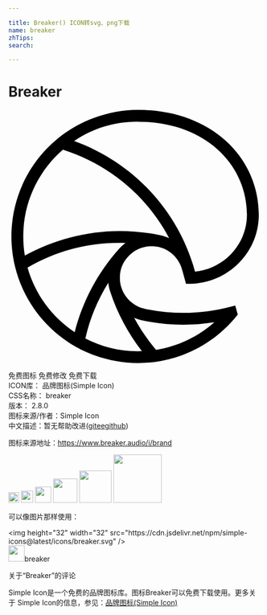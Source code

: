 ```yaml
---

title: Breaker() ICON转svg、png下载
name: breaker
zhTips: 
search: 

---
```


# Breaker  <small style="font-size: 60%;font-weight: 100"></small>

<div id="svg" class="svg-wrap">
<svg role="img" viewBox="0 0 24 24" xmlns="http://www.w3.org/2000/svg"><title>Breaker icon</title><path d="M13.556,12.924c0.21,0,0.386,0.017,0.585,0.056c1.043,0.206,1.898,0.964,2.246,1.956 c0.101,0.319,0.234,0.797,0.319,1.125l0.111,0.433l0.446-0.009c3.552-0.075,6.456-2.965,6.456-6.546C23.72,4.513,19.195,0,12.281,0 C9.429,0.009,6.725,1.046,4.678,2.715c-2.683,2.2-4.397,5.543-4.397,9.286c0.002,0.96,0.118,1.926,0.334,2.818 c0.788,3.268,2.91,6.015,5.759,7.628c1.723,0.971,3.784,1.547,5.909,1.553c0.521,0,1.052-0.036,1.554-0.099 c3.126-0.405,5.873-2.012,7.765-4.339l0.124-0.152l-0.24-0.868l-0.463,0.122c-1.436,0.381-2.908,0.578-4.463,0.576 c-1.243,0-2.428-0.128-3.598-0.375c-1.054-0.212-1.911-0.979-2.248-1.98c-0.109-0.315-0.158-0.608-0.156-0.958 c-0.011-0.782,0.257-1.425,0.741-1.975C11.848,13.321,12.656,12.924,13.556,12.924z M12.281,1.125 c6.398,0,10.313,4.11,10.313,8.813c0,2.811-2.168,5.119-4.919,5.397c-0.073-0.261-0.152-0.536-0.219-0.746 C15.715,9.132,11.567,4.907,6.23,2.957C7.965,1.78,10.01,1.118,12.281,1.125z M1.405,12.001c0-3.283,1.455-6.227,3.756-8.223 c4.377,1.403,7.964,4.397,10.058,8.371c-0.272-0.12-0.559-0.212-0.859-0.272c-1.219-0.253-2.511-0.394-3.807-0.394 c-3.24,0.006-6.345,0.859-9.001,2.325C1.454,13.222,1.405,12.625,1.405,12.001z M12.729,19.967 c1.224,0.257,2.526,0.398,3.829,0.398c0.996,0,1.986-0.083,2.948-0.234c-1.519,1.352-3.418,2.282-5.519,2.614 c-0.799-0.938-1.493-1.95-2.072-3.032C12.174,19.822,12.446,19.908,12.729,19.967z M12.645,22.871 c-0.12,0.004-0.242,0.006-0.364,0.006c-1.825,0.006-3.486-0.424-4.994-1.209c0.433-1.907,1.172-3.675,2.171-5.277 c0.034,0.294,0.099,0.587,0.186,0.848C10.314,19.28,11.347,21.202,12.645,22.871z M10.453,13.207 c-1.954,2.19-3.43,4.913-4.176,7.864c-2.143-1.421-3.752-3.582-4.467-6.117c2.586-1.508,5.532-2.351,8.744-2.346 c0.18,0,0.358,0.002,0.536,0.008C10.858,12.79,10.644,12.987,10.453,13.207z"/></svg>
</div>
<detail full-name='breaker'></detail>

<div class="detail-page">
<p>
<span><span class="badge-success badge">免费图标</span> <span class="badge-success badge">免费修改</span>  <span class="badge-success badge">免费下载</span> </span>
<br/>
<span>
ICON库：
<span class="badge-secondary badge">品牌图标(Simple Icon)</span> 
</span>
<br/>
<span>
CSS名称：
<span class="badge-secondary badge">breaker</span> 
</span>

<br/>
<span>
版本：
<span class="badge-secondary badge">2.8.0</span> 
</span>
<br/>
<span>图标来源/作者：<span class="badge-light badge">Simple Icon</span></span> 
<br/>
<span class="zh-detail">中文描述：暂无<span class="help-link"><span>帮助改进</span>(<a href="https://gitee.com/liuwave/icon-helper/edit/master/json/brands/breaker.json" target="_blank" rel="noopener noreferrer">gitee</a><a href="https://github.com/liuwave/icon-helper/edit/master/json/brands/breaker.json" target="_blank" rel="noopener noreferrer">github</a></span>)</span><br/>
</p>
</div><div class="description description alert alert-light"><p>图标来源地址：<a href="https://www.breaker.audio/i/brand" target="_blank" rel="noopener noreferrer">https://www.breaker.audio/i/brand</a></p></div>
<div class="alert alert-dark">
<img height="21" width="21" src="https://cdn.jsdelivr.net/npm/simple-icons@latest/icons/breaker.svg" />
<img height="24" width="24" src="https://cdn.jsdelivr.net/npm/simple-icons@latest/icons/breaker.svg" />
<img height="32" width="32" src="https://cdn.jsdelivr.net/npm/simple-icons@latest/icons/breaker.svg" />
<img height="48" width="48" src="https://cdn.jsdelivr.net/npm/simple-icons@latest/icons/breaker.svg" />
<img height="64" width="64" src="https://cdn.jsdelivr.net/npm/simple-icons@latest/icons/breaker.svg" />
<img height="96" width="96" src="https://cdn.jsdelivr.net/npm/simple-icons@latest/icons/breaker.svg" />

</div>
<div>
  <p>可以像图片那样使用：    
  </p>
  <div class="alert alert-primary" style="font-size: 14px">
    &lt;img height="32" width="32" src="https://cdn.jsdelivr.net/npm/simple-icons@latest/icons/breaker.svg" /&gt;
    <copy-btn content='<img height="32" width="32" src="https://cdn.jsdelivr.net/npm/simple-icons@latest/icons/breaker.svg" />'></copy-btn>
  </div>
  <div class="alert alert-secondary">
    <img height="32" width="32" src="https://cdn.jsdelivr.net/npm/simple-icons@latest/icons/breaker.svg" />breaker
    <copy-btn content="breaker" btn-title="复制图标名称"></copy-btn>
  </div>
</div>

<Vssue title="关于“Breaker”的评论" >关于“Breaker”的评论</Vssue>


<div><p>Simple Icon是一个免费的品牌图标库。图标Breaker可以免费下载使用。更多关于  Simple Icon的信息，参见：<a target="_blank" href="https://iconhelper.cn/brands.html">品牌图标(Simple Icon)</a>
</p></div>
